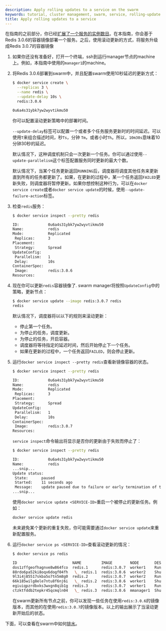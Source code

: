 ```yaml
---
description: Apply rolling updates to a service on the swarm
keywords: tutorial, cluster management, swarm, service, rolling-update
title: Apply rolling updates to a service
---
```


在指南的之前部分，你已经[扩展了一个服务的实例数目](scale-service.md)。在本指南，你会基于Redis 3.0.6的容器镜像部署一个服务。之后，使用滚动更新的方式，将服务升级成Redis 3.0.7的容器镜像

1. 如果你还没有准备好，打开一个终端，ssh到运行manager节点的machine上。例如，本指南中使用的`manager1`的machine。

2.  将Redis 3.0.6部署到swarm中，并且配置swarm使用10秒延迟的更新方式：

    ```bash
    $ docker service create \
      --replicas 3 \
      --name redis \
      --update-delay 10s \
      redis:3.0.6

    0u6a4s31ybk7yw2wyvtikmu50
    ```
    你可以配置滚动更新策略中的部署时间。

    `--update-delay`标签可以配置一个或者多个任务服务更新时的时间延迟。可以使用`T`来组合描述时间，秒`Ts`，分钟 `Tm`，或者小时`Th`。所以，`10m30s`意味着10分钟30秒的延迟。

    默认情况下，这种调度机制只会一次更新一个任务。你可以通过使用`--update-parallelism`这个标签配置服务同时更新的最大个数。
    
    默认情况下，当某个任务更新返回`RUNNING`后，调度器将调度其他任务来更新直到所有的任务都更新了。如果，在更新的过程中，某一个任务返回`FAILED`更新失败，则调度器将暂停更新。如果你想控制这种行为，可以在`docker service create`或者`docker service update`的时候，使用`--update-failure-action`标签。

3.  检查`redis`服务：

    ```bash
    $ docker service inspect --pretty redis

    ID:             0u6a4s31ybk7yw2wyvtikmu50
    Name:           redis
    Mode:           Replicated
     Replicas:      3
    Placement:
     Strategy:	    Spread
    UpdateConfig:
     Parallelism:   1
     Delay:         10s
    ContainerSpec:
     Image:         redis:3.0.6
    Resources:
    ```

4. 现在你可以更新`redis`容器镜像了. swarm manager将按照`UpdateConfig`中的策略，更新节点：

    ```bash
    $ docker service update --image redis:3.0.7 redis
    redis
    ```

    默认情况下，调度器将以以下的规则来滚动更新：

    * 停止第一个任务。
    * 为停止的任务，调度更新。
    * 为停止的任务，开启容器。
    * 调度器将等待指定的延迟时间，然后开始停止下一个任务。
    * 如果在更新的过程中，一个任务返回`FAILED`，则会停止更新。

5.  运行`docker service inspect --pretty redis`查看新镜像容器的状态。

    ```bash
    $ docker service inspect --pretty redis

    ID:             0u6a4s31ybk7yw2wyvtikmu50
    Name:           redis
    Mode:           Replicated
     Replicas:      3
    Placement:
     Strategy:	    Spread
    UpdateConfig:
     Parallelism:   1
     Delay:         10s
    ContainerSpec:
     Image:         redis:3.0.7
    Resources:
    ```

    `service inspect`命令输出将显示是否你的更新由于失败而停止了：

    ```bash
    $ docker service inspect --pretty redis

    ID:             0u6a4s31ybk7yw2wyvtikmu50
    Name:           redis
    ...snip...
    Update status:
     State:      paused
     Started:    11 seconds ago
     Message:    update paused due to failure or early termination of task 9p7ith557h8ndf0ui9s0q951b
    ...snip...
    ```

    使用`docker service update <SERVICE-ID>`重启一个被停止的更新任务。例如：
    
    ```bash
    docker service update redis
    ```

    未来避免某个更新的重复失败，你可能需要通过`docker service update`来重新配置服务。

6.  运行`docker service ps <SERVICE-ID>`查看滚动更新的情况：

    ```bash
    $ docker service ps redis

    ID                         NAME         IMAGE        NODE       DESIRED STATE  CURRENT STATE            ERROR
    dos1zffgeofhagnve8w864fco  redis.1      redis:3.0.7  worker1    Running        Running 37 seconds
    88rdo6pa52ki8oqx6dogf04fh   \_ redis.1  redis:3.0.6  worker2    Shutdown       Shutdown 56 seconds ago
    9l3i4j85517skba5o7tn5m8g0  redis.2      redis:3.0.7  worker2    Running        Running About a minute
    66k185wilg8ele7ntu8f6nj6i   \_ redis.2  redis:3.0.6  worker1    Shutdown       Shutdown 2 minutes ago
    egiuiqpzrdbxks3wxgn8qib1g  redis.3      redis:3.0.7  worker1    Running        Running 48 seconds
    ctzktfddb2tepkr45qcmqln04   \_ redis.3  redis:3.0.6  mmanager1  Shutdown       Shutdown 2 minutes ago
    ```
    在swarm更新所有节点之前，你可以发现一些任务在使用`redis:3.0.6`的镜像版本，而其他的在使用`redis:3.0.7`的镜像版本。以上的输出展示了当滚动更新开始后的状态。

下面，可以查看在swarm中如何[排水](drain-node.md)。